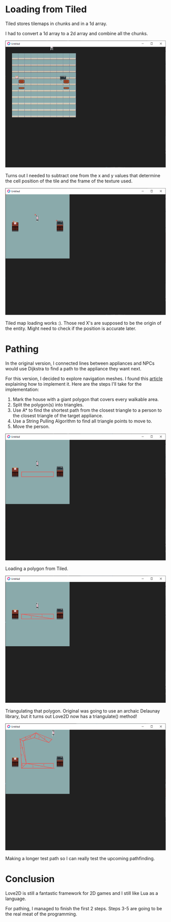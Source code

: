 # Loading from Tiled

Tiled stores tilemaps in chunks and in a 1d array.

I had to convert a 1d array to a 2d array and combine all the chunks.

![loading from tiled](1-loading_from_tiled.png)

Turns out I needed to subtract one from the x and y values that determine the cell position of the tile and the frame of the texture used.

![working tiled loader](2-working_tiled_loader.png)

Tiled map loading works :). Those red X's are supposed to be the origin of the entity. Might need to check if the position is accurate later.

# Pathing

In the original version, I connected lines between appliances and NPCs would use Dijkstra to find a path to the appliance they want next.

For this version, I decided to explore navigation meshes. I found this [article](https://www.gamedev.net/articles/programming/artificial-intelligence/navigation-meshes-and-pathfinding-r4880/) explaining how to implement it. Here are the steps I'll take for the implementation:

1. Mark the house with a giant polygon that covers every walkable area.
2. Split the polygon(s) into triangles.
3. Use A\* to find the shortest path from the closest triangle to a person to the closest triangle of the target appliance.
4. Use a String Pulling Algorithm to find all triangle points to move to.
5. Move the person.

![walking path](3-walking_path.png)

Loading a polygon from Tiled.

![triangulation](4-triangulation.png)

Triangulating that polygon. Original was going to use an archaic Delaunay library, but it turns out Love2D now has a triangulate() method!

![a longer path](5-a_longer_path.png)

Making a longer test path so I can really test the upcoming pathfinding.

# Conclusion

Love2D is still a fantastic framework for 2D games and I still like Lua as a language.

For pathing, I managed to finish the first 2 steps. Steps 3-5 are going to be the real meat of the programming.
